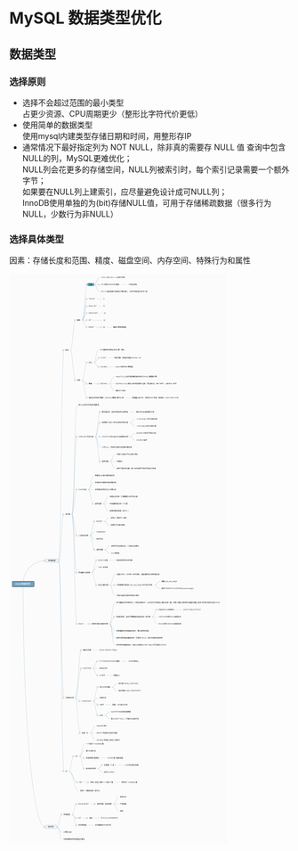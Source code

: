 # MySQL 数据类型优化
## 数据类型
### 选择原则
* 选择不会超过范围的最小类型</br>
占更少资源、CPU周期更少（整形比字符代价更低）
* 使用简单的数据类型</br>
使用mysql内建类型存储日期和时间，用整形存IP
* 通常情况下最好指定列为 NOT NULL，除非真的需要存 NULL 值
查询中包含NULL的列，MySQL更难优化；</br>
NULL列会花更多的存储空间，NULL列被索引时，每个索引记录需要一个额外字节；</br>
如果要在NULL列上建索引，应尽量避免设计成可NULL列；</br>
InnoDB使用单独的为(bit)存储NULL值，可用于存储稀疏数据（很多行为NULL，少数行为非NULL）</br>

### 选择具体类型
因素：存储长度和范围、精度、磁盘空间、内存空间、特殊行为和属性</br>

![](https://github.com/dearxuany/Sharon_Technology_learning_note/blob/master/note_images/database_note_images/mysql%2B%E6%95%B0%E6%8D%AE%E7%B1%BB%E5%9E%8B.png)

